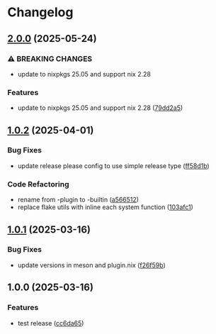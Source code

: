 # Changelog

## [2.0.0](https://github.com/jovulic/nix-shell-builtin/compare/v1.0.2...v2.0.0) (2025-05-24)


### ⚠ BREAKING CHANGES

* update to nixpkgs 25.05 and support nix 2.28

### Features

* update to nixpkgs 25.05 and support nix 2.28 ([79dd2a5](https://github.com/jovulic/nix-shell-builtin/commit/79dd2a5d523d8e4e2b756c1d40216ce64959c997))

## [1.0.2](https://github.com/jovulic/nix-shell-builtin/compare/v1.0.1...v1.0.2) (2025-04-01)


### Bug Fixes

* update release please config to use simple release type ([ff58d1b](https://github.com/jovulic/nix-shell-builtin/commit/ff58d1b1a18fdd222e968a767a8c29eeff1fbabb))


### Code Refactoring

* rename from -plugin to -builtin ([a566512](https://github.com/jovulic/nix-shell-builtin/commit/a5665129ae7d60c9defd6711bb7483b61332ab5a))
* replace flake utils with inline each system function ([103afc1](https://github.com/jovulic/nix-shell-builtin/commit/103afc1b7c9f5f9c479b757b2bb841cb8f1461ae))

## [1.0.1](https://github.com/jovulic/nix-shell-plugin/compare/v1.0.0...v1.0.1) (2025-03-16)


### Bug Fixes

* update versions in meson and plugin.nix ([f26f59b](https://github.com/jovulic/nix-shell-plugin/commit/f26f59b24f68b66abad40260398cc636880c02dc))

## 1.0.0 (2025-03-16)


### Features

* test release ([cc6da65](https://github.com/jovulic/nix-shell-plugin/commit/cc6da65bde1449dc5f7db79eb6bc8c86e5353353))
